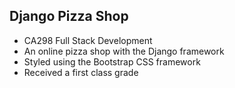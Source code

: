 ## Django Pizza Shop
- CA298 Full Stack Development
- An online pizza shop with the Django framework
- Styled using the Bootstrap CSS framework
- Received a first class grade